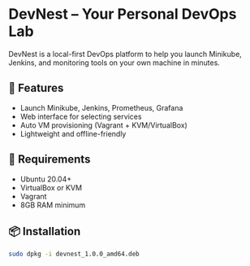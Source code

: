 # DevNest – Your Personal DevOps Lab

DevNest is a local-first DevOps platform to help you launch Minikube, Jenkins, and monitoring tools on your own machine in minutes.

## 🚀 Features
- Launch Minikube, Jenkins, Prometheus, Grafana
- Web interface for selecting services
- Auto VM provisioning (Vagrant + KVM/VirtualBox)
- Lightweight and offline-friendly

## 🧰 Requirements
- Ubuntu 20.04+
- VirtualBox or KVM
- Vagrant
- 8GB RAM minimum

## 📦 Installation
```bash
sudo dpkg -i devnest_1.0.0_amd64.deb
